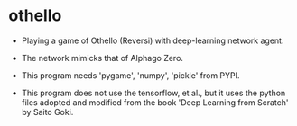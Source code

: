 # othello

- Playing a game of Othello (Reversi) with deep-learning network agent.
- The network mimicks that of Alphago Zero.

- This program needs 'pygame', 'numpy', 'pickle' from PYPI.

- This program does not use the tensorflow, et al., but it uses the python files adopted and modified from the book 'Deep Learning from Scratch' by Saito Goki.

